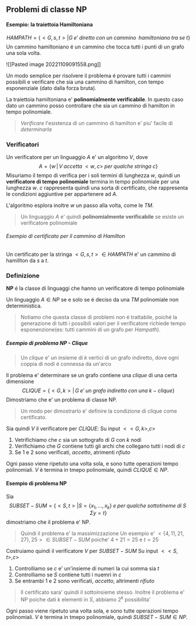 ## Problemi di classe NP
#### Esempio: la traiettoia Hamiltoniana
$$HAMPATH=\{<G,s,t>|G\;e'\;diretto\; con\;un\;cammino\;\;hamiltoniano\;tra\;se\;t\}$$
Un cammino hamiltoniano é un cammino che tocca tutti i punti di un grafo una sola volta.

![[Pasted image 20221109091558.png]]

Un modo semplice per risolvere il problema é provare tutti i cammini possibili e verificare che sia una cammino di hamilton, con tempo esponenziale (dato dalla forza bruta).

La traiettoia hamiltoniana e' **polinomialmente verificabile**.
In questo caso dato un cammino posso controllare che sia un cammino di hamilton in tempo polinomiale.

> *Verificare* l'esistenza di un cammino di hamilton e' piu' facile di *determinarla*

### Verificatori 
Un verificatore per un linguaggio $A$ e' un algoritmo $V$, dove
$$A=\{w\,|\,V\;accetta\;<w,c>\;per\;qualche\;stringa\;c\}$$
Misuriamo il tempo di verifica per i soli termini di lunghezza $w$, quindi un **verificatore di tempo polinomiale** termina in tempo polinomiale per una lunghezza $w$.
$c$ rappresenta quindi una sorta di certificato, che rappresenta le condizioni aggiuntive per appartenere ad $A$.

L'algoritmo esplora inoltre $w$ un passo alla volta, come le *TM*.

> Un linguaggio $A$ e' quindi **polinomialmente verificabile** se esiste un verificatore polinomiale

###### Esempio di certificato per il cammino di Hamilton
Un certificato per la stringa $<G,s,t>\in HAMPATH$ e' un cammino di hamillton da $s$ a $t$.

### Definizione
**NP** é la classe di linguaggi che hanno un verificatore di tempo polinomiale

Un linguaggio $A\in NP$ se e solo se é deciso da una *TM* polinomiale non deterministica.

> Notiamo che questa classe di problemi non é trattabile, poiché la generazione di tutti i possibili valori per il verificatore richiede tempo esponenzione(es: tutti cammini di un grafo per $Hampath$).

##### Esempio di problema NP - Clique
> Un *clique* e' un insieme di $k$ vertici di un grafo indiretto, dove ogni coppia di nodi é connessa da un'arco

Il problema e' determinare se un grafo contiene una *clique* di una certa dimensione
$$CLIQUE=\{<G,k>|\,G\;e'\;un\;grafo\;indiretto\;con\;una\;k-clique\}$$
Dimostriamo che e' un problema di classe NP.

> Un modo per dimostrarlo e' definire la condizione di clique come certificato.

Sia quindi $V$ il verificatore per $CLIQUE$:
Su input $<<G,k>,c>$
1. Vetrifichiamo che $c$ sia un sottografo di $G$ con $k$ nodi
2. Verifichiamo che $G$ contiene tutti gli archi che collegano tutti i nodi di $c$
3. Se $1$ e $2$ sono verificati, $accetto$, atrimenti $rifiuto$

Ogni passo viene ripetuto una volta sola, e sono tutte operazioni tempo polinomiali. $V$ è termina in tmepo polinomiale, quindi $CLIQUE\in NP$.

#### Esempio di problema NP
Sia 
$$SUBSET-SUM=\{<S,t>|S=\{x_1,\dots,x_k\}\;e\;per\;qualche \;sottotineme\;di\;S\;\Sigma y=t\}$$
dimostriamo che il problema e' NP.

> Quindi il problema e' la massimizzazione 
> Un esempio e' $<\{4,11,21,27\},25>\in SUBSET-SUM$ poiche' $4+21=25$ e $t=25$

Costruiamo quindi il verificatore $V$ per $SUBSET-SUM$
Su input $<<S,t>,c>$
1. Controlliamo se $c$ e' un'insieme di numeri la cui somma sia $t$
2. Controlliamo se $S$ contiene tutti i nuemri in $c$
3. Se entrambi $1$ e $2$ sono verificati, $accetto$, altrimenti $rifiuto$
> Il certificato sara' quindi il sottoinsieme stesso.
> Inoltre il problema e' NP poiche dati $k$ elementi in $S$, abbiamo $2^k$ possibilita'

Ogni passo viene ripetuto una volta sola, e sono tutte operazioni tempo polinomiali. $V$ è termina in tmepo polinomiale, quindi $SUBSET-SUM\in NP$.